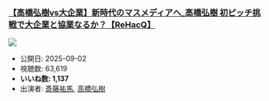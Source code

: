 ### [【高橋弘樹vs大企業】新時代のマスメディアへ_高橋弘樹 初ピッチ挑戦で大企業と協業なるか？【ReHacQ】](https://www.youtube.com/watch?v=FC0PzLb1saY)
[![](https://img.youtube.com/vi/FC0PzLb1saY/sddefault.jpg)](https://www.youtube.com/watch?v=FC0PzLb1saY)
-   公開日: 2025-09-02
-   視聴数: 63,619
-   **いいね数: 1,137**
-   出演者: [斎藤祐馬](/rehacq_fan/people/斎藤祐馬 "wikilink"), [高橋弘樹](/rehacq_fan/people/高橋弘樹 "wikilink")
